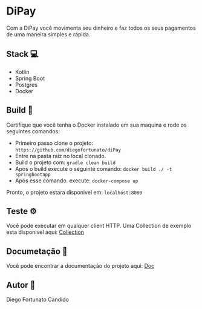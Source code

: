 # 						DiPay

Com a DiPay você movimenta seu dinheiro e faz todos os seus pagamentos de uma maneira simples e rápida.

## [](https://github.com/diegofortunato/xy-inc#stack-)Stack  💻

-   Kotlin
-   Spring Boot
-   Postgres
-   Docker

## [](https://github.com/diegofortunato/xy-inc#build--)Build  🚀

Certifique que você tenha o Docker instalado em sua maquina e rode os seguintes comandos:

-   Primeiro passo clone o projeto:  `https://github.com/diegofortunato/diPay`
-   Entre na pasta raiz no local clonado.
-   Build o projeto com:  `gradle clean build`
-   Após o build execute o seguinte comando:  `docker build ./ -t springbootapp`
-   Após esse comando. execute:  `docker-compose up`

Pronto, o projeto estara disponivel em:  `localhost:8080`

## [](https://github.com/diegofortunato/xy-inc#teste-%EF%B8%8F)Teste  ⚙️

Você pode executar em qualquer client HTTP. Uma Collection de exemplo esta disponivel aqui:  [Collection](https://github.com/diegocandidozup/diPay/blob/main/DiPay.postman_collection.json)


## [](https://github.com/diegofortunato/xy-inc#documeta%C3%A7%C3%A3o-)Documetação  📝

Você pode encontrar a documentação do projeto aqui:  [Doc](http://localhost:8080/v2/api-docs)

## [](https://github.com/diegofortunato/xy-inc#autor-)Autor  🦸

Diego Fortunato Candido
